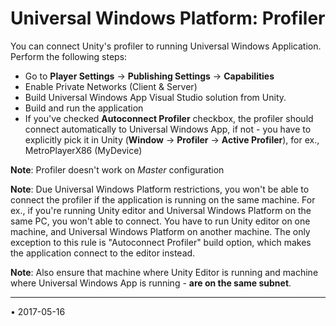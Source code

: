 ﻿Universal Windows Platform: Profiler
=======================


You can connect Unity's profiler to running Universal Windows Application. 
Perform the following steps:

* Go to **Player Settings** -> **Publishing Settings** -> **Capabilities**
* Enable Private Networks (Client & Server)
* Build Universal Windows App Visual Studio solution from Unity.
* Build and run the application
* If you've checked **Autoconnect Profiler** checkbox, the profiler should connect automatically to Universal Windows App, if not - you have to explicitly pick it in Unity (**Window** -&gt; **Profiler** -&gt; **Active Profiler**), for ex., MetroPlayerX86 (MyDevice)

**Note**: Profiler doesn't work on _Master_ configuration

**Note**: Due Universal Windows Platform restrictions, you won't be able to connect the profiler if the application is running on the same machine. For ex., if you're running Unity editor and Universal Windows Platform on the same PC, you won't able to connect. You have to run Unity editor on one machine, and Universal Windows Platform on another machine. The only exception to this rule is "Autoconnect Profiler" build option, which makes the application connect to the editor instead.

**Note**: Also ensure that machine where Unity Editor is running and machine where Universal Windows App is running - **are on the same subnet**.

---
<span class="page-edit">• 2017-05-16  <!-- include IncludeTextAmendPageNoEdit --></span><br/>